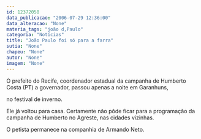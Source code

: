 ```yaml
---
id: 12372058
data_publicacao: "2006-07-29 12:36:00"
data_alteracao: "None"
materia_tags: "joão d,Paulo"
categoria: "Notícias"
title: "João Paulo foi só para a farra"
sutia: "None"
chapeu: "None"
autor: "None"
imagem: "None"
---
```

<p><P>O prefeito do Recife, coordenador estadual da campanha de Humberto Costa (PT) a governador, passou apenas a noite em Garanhuns,</p>
<p> no festival de inverno.</P></p>
<p><P>Ele já voltou para casa. Certamente não pôde ficar para a programação da campanha de Humberto no Agreste, nas cidades vizinhas.</P></p>
<p><P>O petista permanece na companhia de Armando Neto.</P> </p>
